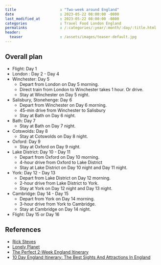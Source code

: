 ```yaml
---
title                    : "Two-week around England"
date                     : 2023-05-22 08:00:00 -0800
last_modified_at         : 2023-05-22 08:00:00 -0800
categories               : Travel Food London England
permalinks               : /:categories/:year/:month/:day/:title.html
header:
  teaser                 : /assets/images/teaser-default.jpg
---
```


## Overall plan

- Flight: Day 1
- London : Day 2 - Day 4
- Winchester: Day 5
  - Depart from London on Day 5 morning.
  - Direct train from London to Winchester takes 1 hour. Or drive.
  - Stay at Winchester on Day 5 night.
- Salisbury, Stonehenge: Day 6
  - Depart from Winchester on Day 6 morning.
  - 45-min drive from Winchester to Salisbury
  - Stay at Bath on Day 6 night.
- Bath: Day 7
  - Stay at Bath on Day 7 night.
- Cotswolds: Day 8
  - Stay at Cotswolds on Day 8 night.
- Oxford: Day 9
  - Stay at Oxford on Day 9 night.
- Lake District: Day 10 - Day 11
  - Depart from Oxford on Day 10 morning.
  - 4-hour drive from Oxford to Lake District
  - Stay at Lake District on Day 10 night and Day 11 night.
- York: Day 12 - Day 13
  - Depart from Lake District on Day 12 morning.
  - 2-hour drive from Lake District to York.
  - Stay at York on Day 12 night and Day 13 night.
- Cambridge: Day 14 - Day 15
  - Depart from York on Day 14 morning.
  - 3-hour drive from York to Cambridge.
  - Stay at Cambridge on Day 14 night.
- Flight: Day 15 or Day 16

## References

- [Rick Steves](https://www.ricksteves.com/europe/england/itinerary)
- [Lonely Planet](https://www.lonelyplanet.com/articles/perfect-itineraries-england)
- [The Perfect 2-Week England Itinerary](https://wanderingwheatleys.com/england-two-week-itinerary/)
- [10 Day England Itinerary: The Best Sights And Attractions In England](https://www.greatbritishbucketlist.com/10-day-england-itinerary/)
